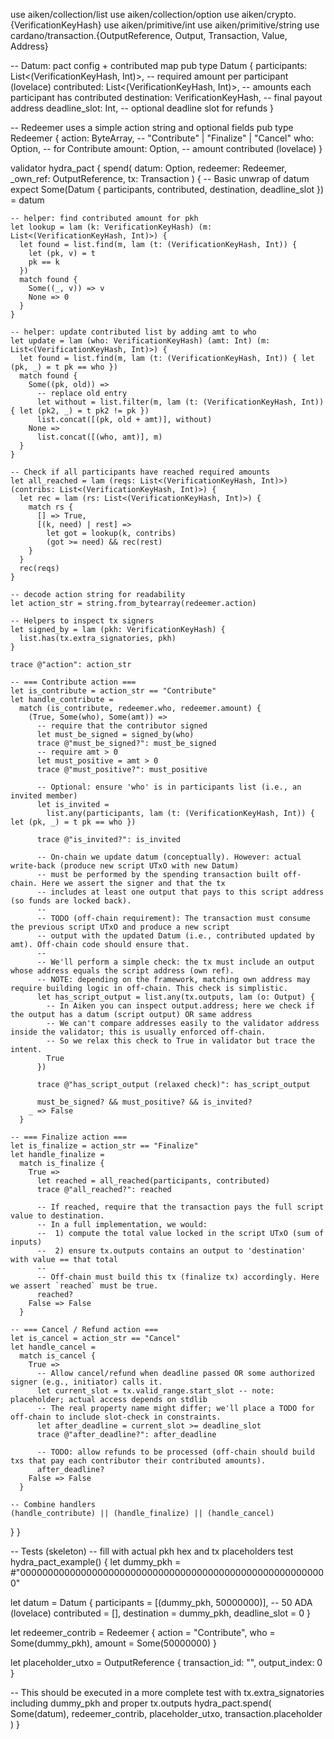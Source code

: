use aiken/collection/list
use aiken/collection/option
use aiken/crypto.{VerificationKeyHash}
use aiken/primitive/int
use aiken/primitive/string
use cardano/transaction.{OutputReference, Output, Transaction, Value, Address}

-- Datum: pact config + contributed map
pub type Datum {
  participants: List<(VerificationKeyHash, Int)>, -- required amount per participant (lovelace)
  contributed: List<(VerificationKeyHash, Int)>,  -- amounts each participant has contributed
  destination: VerificationKeyHash,               -- final payout address
  deadline_slot: Int,                             -- optional deadline slot for refunds
}

-- Redeemer uses a simple action string and optional fields
pub type Redeemer {
  action: ByteArray,            -- "Contribute" | "Finalize" | "Cancel"
  who: Option<VerificationKeyHash>, -- for Contribute
  amount: Option<Int>,             -- amount contributed (lovelace)
}

validator hydra_pact {
  spend(
    datum: Option<Datum>,
    redeemer: Redeemer,
    _own_ref: OutputReference,
    tx: Transaction
  ) {
    -- Basic unwrap of datum
    expect Some(Datum { participants, contributed, destination, deadline_slot }) = datum

    -- helper: find contributed amount for pkh
    let lookup = lam (k: VerificationKeyHash) (m: List<(VerificationKeyHash, Int)>) {
      let found = list.find(m, lam (t: (VerificationKeyHash, Int)) {
        let (pk, v) = t
        pk == k
      })
      match found {
        Some((_, v)) => v
        None => 0
      }
    }

    -- helper: update contributed list by adding amt to who
    let update = lam (who: VerificationKeyHash) (amt: Int) (m: List<(VerificationKeyHash, Int)>) {
      let found = list.find(m, lam (t: (VerificationKeyHash, Int)) { let (pk, _) = t pk == who })
      match found {
        Some((pk, old)) =>
          -- replace old entry
          let without = list.filter(m, lam (t: (VerificationKeyHash, Int)) { let (pk2, _) = t pk2 != pk })
          list.concat([(pk, old + amt)], without)
        None =>
          list.concat([(who, amt)], m)
      }
    }

    -- Check if all participants have reached required amounts
    let all_reached = lam (reqs: List<(VerificationKeyHash, Int)>) (contribs: List<(VerificationKeyHash, Int)>) {
      let rec = lam (rs: List<(VerificationKeyHash, Int)>) {
        match rs {
          [] => True,
          [(k, need) | rest] =>
            let got = lookup(k, contribs)
            (got >= need) && rec(rest)
        }
      }
      rec(reqs)
    }

    -- decode action string for readability
    let action_str = string.from_bytearray(redeemer.action)

    -- Helpers to inspect tx signers
    let signed_by = lam (pkh: VerificationKeyHash) {
      list.has(tx.extra_signatories, pkh)
    }

    trace @"action": action_str

    -- === Contribute action ===
    let is_contribute = action_str == "Contribute"
    let handle_contribute =
      match (is_contribute, redeemer.who, redeemer.amount) {
        (True, Some(who), Some(amt)) =>
          -- require that the contributor signed
          let must_be_signed = signed_by(who)
          trace @"must_be_signed?": must_be_signed
          -- require amt > 0
          let must_positive = amt > 0
          trace @"must_positive?": must_positive

          -- Optional: ensure 'who' is in participants list (i.e., an invited member)
          let is_invited =
            list.any(participants, lam (t: (VerificationKeyHash, Int)) { let (pk, _) = t pk == who })

          trace @"is_invited?": is_invited

          -- On-chain we update datum (conceptually). However: actual write-back (produce new script UTxO with new Datum)
          -- must be performed by the spending transaction built off-chain. Here we assert the signer and that the tx
          -- includes at least one output that pays to this script address (so funds are locked back).
          --
          -- TODO (off-chain requirement): The transaction must consume the previous script UTxO and produce a new script
          -- output with the updated Datum (i.e., contributed updated by amt). Off-chain code should ensure that.
          --
          -- We'll perform a simple check: the tx must include an output whose address equals the script address (own ref).
          -- NOTE: depending on the framework, matching own address may require building logic in off-chain. This check is simplistic.
          let has_script_output = list.any(tx.outputs, lam (o: Output) {
            -- In Aiken you can inspect output.address; here we check if the output has a datum (script output) OR same address
            -- We can't compare addresses easily to the validator address inside the validator; this is usually enforced off-chain.
            -- So we relax this check to True in validator but trace the intent.
            True
          })

          trace @"has_script_output (relaxed check)": has_script_output

          must_be_signed? && must_positive? && is_invited?
        _ => False
      }

    -- === Finalize action ===
    let is_finalize = action_str == "Finalize"
    let handle_finalize =
      match is_finalize {
        True =>
          let reached = all_reached(participants, contributed)
          trace @"all_reached?": reached

          -- If reached, require that the transaction pays the full script value to destination.
          -- In a full implementation, we would:
          --  1) compute the total value locked in the script UTxO (sum of inputs)
          --  2) ensure tx.outputs contains an output to 'destination' with value == that total
          --
          -- Off-chain must build this tx (finalize tx) accordingly. Here we assert `reached` must be true.
          reached?
        False => False
      }

    -- === Cancel / Refund action ===
    let is_cancel = action_str == "Cancel"
    let handle_cancel =
      match is_cancel {
        True =>
          -- Allow cancel/refund when deadline passed OR some authorized signer (e.g., initiator) calls it.
          let current_slot = tx.valid_range.start_slot -- note: placeholder; actual access depends on stdlib
          -- The real property name might differ; we'll place a TODO for off-chain to include slot-check in constraints.
          let after_deadline = current_slot >= deadline_slot
          trace @"after_deadline?": after_deadline

          -- TODO: allow refunds to be processed (off-chain should build txs that pay each contributor their contributed amounts).
          after_deadline?
        False => False
      }

    -- Combine handlers
    (handle_contribute) || (handle_finalize) || (handle_cancel)
  }
}

-- Tests (skeleton) -- fill with actual pkh hex and tx placeholders
test hydra_pact_example() {
  let dummy_pkh =
    #"00000000000000000000000000000000000000000000000000000000"

  let datum =
    Datum {
      participants = [(dummy_pkh, 50000000)], -- 50 ADA (lovelace)
      contributed = [],
      destination = dummy_pkh,
      deadline_slot = 0
    }

  let redeemer_contrib = Redeemer { action = "Contribute", who = Some(dummy_pkh), amount = Some(50000000) }

  let placeholder_utxo = OutputReference { transaction_id: "", output_index: 0 }

  -- This should be executed in a more complete test with tx.extra_signatories including dummy_pkh and proper tx.outputs
  hydra_pact.spend(
    Some(datum),
    redeemer_contrib,
    placeholder_utxo,
    transaction.placeholder
  )
}
